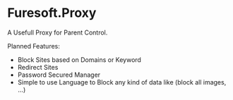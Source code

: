 # Furesoft.Proxy
A Usefull Proxy for Parent Control.

Planned Features:

- Block Sites based on Domains or Keyword
- Redirect Sites
- Password Secured Manager
- Simple to use Language to Block any kind of data like (block all images, ...)
